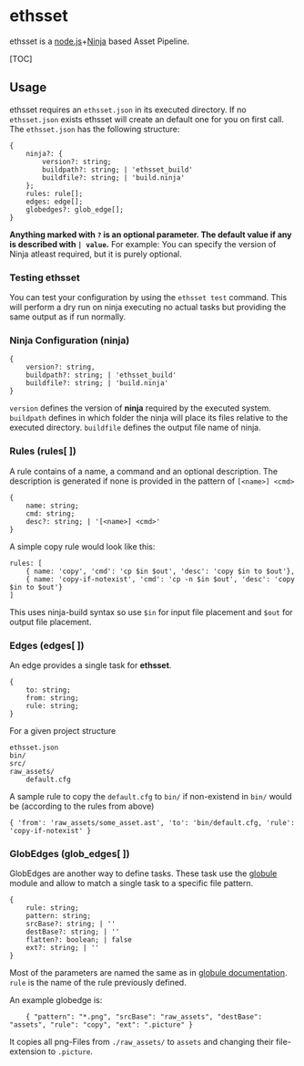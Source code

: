 # ethsset

ethsset is a [node.js](https://nodejs.org/)+[Ninja](https://nodejs.org/) based Asset Pipeline.

[TOC]

## Usage

ethsset requires an `ethsset.json` in its executed directory.
If no `ethsset.json` exists ethsset will create an default one for you on first call.
The `ethsset.json` has the following structure:

    {
        ninja?: {
            version?: string;
            buildpath?: string; | 'ethsset_build'
            buildfile?: string; | 'build.ninja'
        };
        rules: rule[];
        edges: edge[];
        globedges?: glob_edge[];
    }

**Anything marked with `?` is an optional parameter. The default value if any is described with `| value`.**
For example: You can specify the version of Ninja atleast required, but it is purely optional.

### Testing ethsset

You can test your configuration by using the `ethsset test` command. This will perform a dry run on ninja executing no actual tasks but providing the same output as if run normally.

### Ninja Configuration (ninja)

	{
    	version?: string,
        buildpath?: string; | 'ethsset_build'
        buildfile?: string; | 'build.ninja'
    }

`version` defines the version of **ninja** required by the executed system.
`buildpath` defines in which folder the ninja will place its files relative to the executed directory.
`buildfile` defines the output file name of ninja.



### Rules (rules[ ])
A rule contains of a name, a command and an optional description.
The description is generated if none is provided in the pattern of `[<name>] <cmd>`

	{
    	name: string;
    	cmd: string;
    	desc?: string; | '[<name>] <cmd>'
	}

A simple copy rule would look like this:

	rules: [
        { name: 'copy', 'cmd': 'cp $in $out', 'desc': 'copy $in to $out'},
        { name: 'copy-if-notexist', 'cmd': 'cp -n $in $out', 'desc': 'copy $in to $out'}
    ]

This uses ninja-build syntax so use `$in` for input file placement and `$out` for output file placement.

### Edges (edges[ ])
An edge provides a single task for **ethsset**.

	{
    	to: string;
        from: string;
        rule: string;
    }

For a given project structure

	ethsset.json
    bin/
    src/
    raw_assets/
   		default.cfg

A sample rule to copy the `default.cfg` to `bin/` if non-existend in `bin/` would be (according to the rules from above)

	{ 'from': 'raw_assets/some_asset.ast', 'to': 'bin/default.cfg, 'rule': 'copy-if-notexist' }

### GlobEdges (glob_edges[ ])
GlobEdges are another way to define tasks. These task use the [globule](https://www.npmjs.com/package/globule) module and allow to match a single task to a specific file pattern.

	{
        rule: string;
        pattern: string;
        srcBase?: string; | ''
        destBase?: string; | ''
        flatten?: boolean; | false
        ext?: string; | ''
    }

Most of the parameters are named the same as in [globule documentation](https://www.npmjs.com/package/globule).
`rule` is the name of the rule previously defined.

An example globedge is:

        { "pattern": "*.png", "srcBase": "raw_assets", "destBase": "assets", "rule": "copy", "ext": ".picture" }

It copies all png-Files from  `./raw_assets/` to `assets` and changing their file-extension to `.picture`.